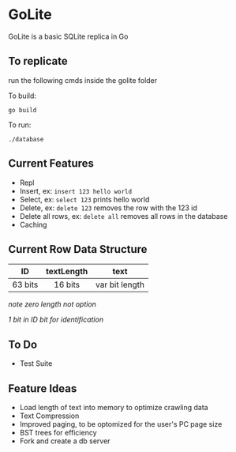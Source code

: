 # GoLite
GoLite is a basic SQLite replica in Go

## To replicate

run the following cmds inside the golite folder

To build:
```
go build
```

To run:
```
./database
```

## Current Features
- Repl
- Insert, ex: `insert 123 hello world`
- Select, ex: `select 123` prints hello world
- Delete, ex: `delete 123` removes the row with the 123 id
- Delete  all rows, ex: `delete all` removes all rows in the database
- Caching

## Current Row Data Structure
| ID      | textLength | text           |
|:-------:|:----------:|:--------------:|
| 63 bits | 16 bits    | var bit length |

*note zero length not option*

*1 bit in ID bit for identification*

## To Do
- Test Suite

## Feature Ideas
- Load length of text into memory to optimize crawling data
- Text Compression
- Improved paging, to be optomized for the user's PC page size
- BST trees for efficiency
- Fork and create a db server
